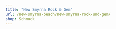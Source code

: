 ```yaml
---
title: "New Smyrna Rock & Gem"
url: /new-smyrna-beach/new-smyrna-rock-und-gem/
shop: Schmuck
---
```

